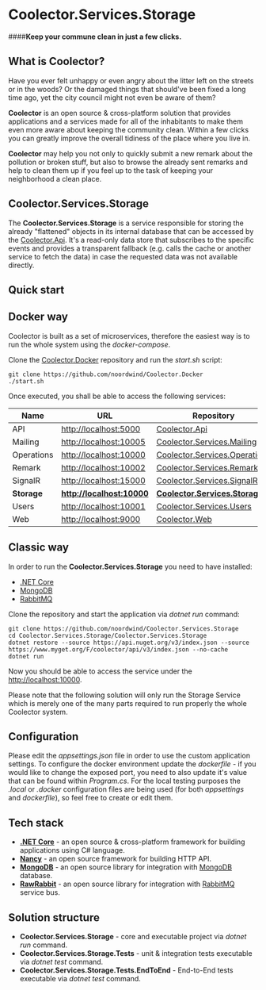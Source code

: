 # Coolector.Services.Storage

####**Keep your commune clean in just a few clicks.**

**What is Coolector?**
----------------

Have you ever felt unhappy or even angry about the litter left on the streets or in the woods? Or the damaged things that should've been fixed a long time ago, yet the city council might not even be aware of them?

**Coolector** is an open source & cross-platform solution that provides applications and a services made for all of the inhabitants to make them even more aware about keeping the community clean. 
Within a few clicks you can greatly improve the overall tidiness of the place where you live in. 

**Coolector** may help you not only to quickly submit a new remark about the pollution or broken stuff, but also to browse the already sent remarks and help to clean them up if you feel up to the task of keeping your neighborhood a clean place.

**Coolector.Services.Storage**
----------------

The **Coolector.Services.Storage** is a service responsible for storing the already "flattened" objects in its internal database that can be accessed by the [Coolector.Api](https://github.com/noordwind/Coolector.Api).
It's a read-only data store that subscribes to the specific events and provides a transparent fallback (e.g. calls the cache or another service to fetch the data) in case the requested data was not available directly. 

**Quick start**
----------------

## Docker way

Coolector is built as a set of microservices, therefore the easiest way is to run the whole system using the *docker-compose*.

Clone the [Coolector.Docker](https://github.com/noordwind/Coolector.Docker) repository and run the *start.sh* script:

```
git clone https://github.com/noordwind/Coolector.Docker
./start.sh
```

Once executed, you shall be able to access the following services:

|Name               |URL                                                  |Repository 
|-------------------|-----------------------------------------------------|-----------------------------------------------------------------------------------------------
|API                |[http://localhost:5000](http://localhost:5000)       |[Coolector.Api](https://github.com/noordwind/Coolector.Api) 
|Mailing            |[http://localhost:10005](http://localhost:10005)     |[Coolector.Services.Mailing](https://github.com/noordwind/Coolector.Services.Mailing) 
|Operations         |[http://localhost:10000](http://localhost:10000)     |[Coolector.Services.Operations](https://github.com/noordwind/Coolector.Services.Operations)
|Remark             |[http://localhost:10002](http://localhost:10002)     |[Coolector.Services.Remarks](https://github.com/noordwind/Coolector.Services.Remarks)
|SignalR            |[http://localhost:15000](http://localhost:15000)     |[Coolector.Services.SignalR](https://github.com/noordwind/Coolector.Services.SignalR) 
|**Storage**        |**[http://localhost:10000](http://localhost:10000)** |**[Coolector.Services.Storage](https://github.com/noordwind/Coolector.Services.Storage)** 
|Users              |[http://localhost:10001](http://localhost:10001)     |[Coolector.Services.Users](https://github.com/noordwind/Coolector.Services.Users) 
|Web                |[http://localhost:9000](http://localhost:9000)       |[Coolector.Web](https://github.com/noordwind/Coolector.Web) 

## Classic way

In order to run the **Coolector.Services.Storage** you need to have installed:
- [.NET Core](https://dotnet.github.io)
- [MongoDB](https://www.mongodb.com)
- [RabbitMQ](https://www.rabbitmq.com)

Clone the repository and start the application via *dotnet run* command:

```
git clone https://github.com/noordwind/Coolector.Services.Storage
cd Coolector.Services.Storage/Coolector.Services.Storage
dotnet restore --source https://api.nuget.org/v3/index.json --source https://www.myget.org/F/coolector/api/v3/index.json --no-cache
dotnet run
```

Now you should be able to access the service under the [http://localhost:10000](http://localhost:10000). 

Please note that the following solution will only run the Storage Service which is merely one of the many parts required to run properly the whole Coolector system.

**Configuration**
----------------

Please edit the *appsettings.json* file in order to use the custom application settings. To configure the docker environment update the *dockerfile* - if you would like to change the exposed port, you need to also update it's value that can be found within *Program.cs*.
For the local testing purposes the *.local* or *.docker* configuration files are being used (for both *appsettings* and *dockerfile*), so feel free to create or edit them.

**Tech stack**
----------------
- **[.NET Core](https://dotnet.github.io)** - an open source & cross-platform framework for building applications using C# language.
- **[Nancy](http://nancyfx.org)** - an open source framework for building HTTP API.
- **[MongoDB](https://github.com/mongodb/mongo-csharp-driver)** - an open source library for integration with [MongoDB](https://www.mongodb.com) database.
- **[RawRabbit](https://github.com/pardahlman/RawRabbit)** - an open source library for integration with [RabbitMQ](https://www.rabbitmq.com) service bus.

**Solution structure**
----------------
- **Coolector.Services.Storage** - core and executable project via *dotnet run* command.
- **Coolector.Services.Storage.Tests** - unit & integration tests executable via *dotnet test* command.
- **Coolector.Services.Storage.Tests.EndToEnd** - End-to-End tests executable via *dotnet test* command.